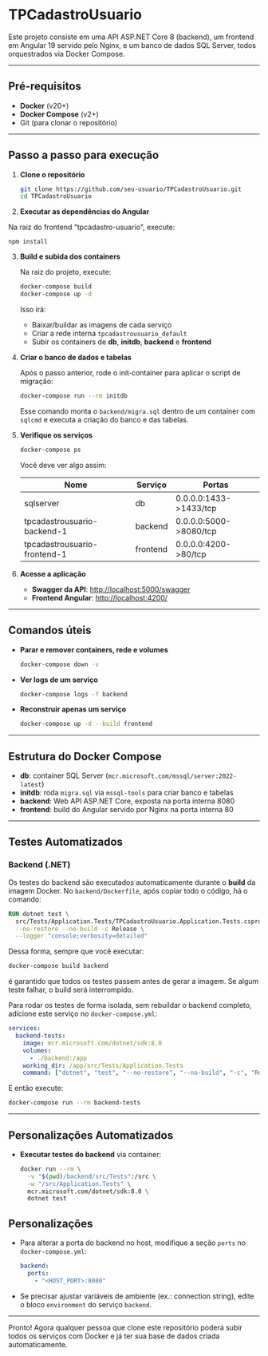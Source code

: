 # TPCadastroUsuario

Este projeto consiste em uma API ASP.NET Core 8 (backend), um frontend em Angular 19 servido pelo Nginx, e um banco de dados SQL Server, todos orquestrados via Docker Compose.

---

## Pré-requisitos

- **Docker** (v20+)
- **Docker Compose** (v2+)
- Git (para clonar o repositório)

---

## Passo a passo para execução

1. **Clone o repositório**

   ```bash
   git clone https://github.com/seu-usuario/TPCadastroUsuario.git
   cd TPCadastroUsuario
   ```
2. **Executar as dependências do Angular**

Na raiz do frontend "tpcadastro-usuario", execute:

   ```
   npm install 
   ```

3. **Build e subida dos containers**

   Na raiz do projeto, execute:

   ```bash
   docker-compose build
   docker-compose up -d
   ```

   Isso irá:

   - Baixar/buildar as imagens de cada serviço
   - Criar a rede interna `tpcadastrousuario_default`
   - Subir os containers de **db**, **initdb**, **backend** e **frontend**

4. **Criar o banco de dados e tabelas**

   Após o passo anterior, rode o init‑container para aplicar o script de migração:

   ```bash
   docker-compose run --rm initdb
   ```

   Esse comando monta o `backend/migra.sql` dentro de um container com `sqlcmd` e executa a criação do banco e das tabelas.

5. **Verifique os serviços**

   ```bash
   docker-compose ps
   ```

   Você deve ver algo assim:

   | Nome                         | Serviço  | Portas                 |
   | ---------------------------- | -------- | ---------------------- |
   | sqlserver                    | db       | 0.0.0.0:1433->1433/tcp |
   | tpcadastrousuario-backend-1  | backend  | 0.0.0.0:5000->8080/tcp |
   | tpcadastrousuario-frontend-1 | frontend | 0.0.0.0:4200->80/tcp   |
     
6. **Acesse a aplicação**

   - **Swagger da API**: [http://localhost:5000/swagger](http://localhost:5000/swagger)
   - **Frontend Angular**: [http://localhost:4200/](http://localhost:4200/)
---

## Comandos úteis

- **Parar e remover containers, rede e volumes**

  ```bash
  docker-compose down -v
  ```

- **Ver logs de um serviço**

  ```bash
  docker-compose logs -f backend
  ```

- **Reconstruir apenas um serviço**

  ```bash
  docker-compose up -d --build frontend
  ```

---

## Estrutura do Docker Compose

- **db**: container SQL Server (`mcr.microsoft.com/mssql/server:2022-latest`)
- **initdb**: roda `migra.sql` via `mssql-tools` para criar banco e tabelas
- **backend**: Web API ASP.NET Core, exposta na porta interna 8080
- **frontend**: build do Angular servido por Nginx na porta interna 80

---

## Testes Automatizados

### Backend (.NET)

Os testes do backend são executados automaticamente durante o **build** da imagem Docker. No `backend/Dockerfile`, após copiar todo o código, há o comando:

```dockerfile
RUN dotnet test \
  src/Tests/Application.Tests/TPCadastroUsuario.Application.Tests.csproj \
  --no-restore --no-build -c Release \
  --logger "console;verbosity=detailed"
```

Dessa forma, sempre que você executar:

```bash
docker-compose build backend
```

é garantido que todos os testes passem antes de gerar a imagem. Se algum teste falhar, o build será interrompido.

Para rodar os testes de forma isolada, sem rebuildar o backend completo, adicione este serviço no `docker-compose.yml`:

```yaml
services:
  backend-tests:
    image: mcr.microsoft.com/dotnet/sdk:8.0
    volumes:
      - ./backend:/app
    working_dir: /app/src/Tests/Application.Tests
    command: ["dotnet", "test", "--no-restore", "--no-build", "-c", "Release", "--logger:console;verbosity=detailed"]
```

E então execute:

```bash
docker-compose run --rm backend-tests
```

---

## Personalizações Automatizados

- **Executar testes do backend** via container:

  ```bash
  docker run --rm \
    -v "$(pwd)/backend/src/Tests":/src \
    -w "/src/Application.Tests" \
    mcr.microsoft.com/dotnet/sdk:8.0 \
    dotnet test
  ```

## Personalizações

- Para alterar a porta do backend no host, modifique a seção `ports` no `docker-compose.yml`:

  ```yaml
  backend:
    ports:
      - "<HOST_PORT>:8080"
  ```

- Se precisar ajustar variáveis de ambiente (ex.: connection string), edite o bloco `environment` do serviço `backend`.

---

Pronto! Agora qualquer pessoa que clone este repositório poderá subir todos os serviços com Docker e já ter sua base de dados criada automaticamente.


